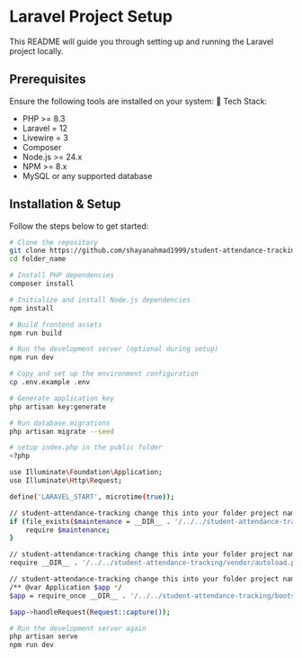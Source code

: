 # Laravel Project Setup

This README will guide you through setting up and running the Laravel project locally.

## Prerequisites

Ensure the following tools are installed on your system:
🔧 Tech Stack:

-   PHP >= 8.3
-   Laravel = 12
-   Livewire = 3
-   Composer
-   Node.js >= 24.x
-   NPM >= 8.x
-   MySQL or any supported database

## Installation & Setup

Follow the steps below to get started:

```bash
# Clone the repository
git clone https://github.com/shayanahmad1999/student-attendance-tracking.git
cd folder_name

# Install PHP dependencies
composer install

# Initialize and install Node.js dependencies
npm install

# Build frontend assets
npm run build

# Run the development server (optional during setup)
npm run dev

# Copy and set up the environment configuration
cp .env.example .env

# Generate application key
php artisan key:generate

# Run database migrations
php artisan migrate --seed

# setup index.php in the public folder
<?php

use Illuminate\Foundation\Application;
use Illuminate\Http\Request;

define('LARAVEL_START', microtime(true));

// student-attendance-tracking change this into your folder project name
if (file_exists($maintenance = __DIR__ . '/../../student-attendance-tracking/storage/framework/maintenance.php')) {
    require $maintenance;
}

// student-attendance-tracking change this into your folder project name
require __DIR__ . '/../../student-attendance-tracking/vendor/autoload.php';

// student-attendance-tracking change this into your folder project name
/** @var Application $app */
$app = require_once __DIR__ . '/../../student-attendance-tracking/bootstrap/app.php';

$app->handleRequest(Request::capture());

# Run the development server again
php artisan serve
npm run dev

```
